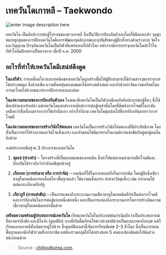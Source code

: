 
เทควันโดเกาหลี – Taekwondo
===

![enter image description here](https://www.chilloutkorea.com/wp-content/uploads/2016/02/%E0%B9%80%E0%B8%97%E0%B8%84%E0%B8%A7%E0%B8%B1%E0%B8%99%E0%B9%82%E0%B8%94%E0%B9%80%E0%B8%81%E0%B8%B2%E0%B8%AB%E0%B8%A5%E0%B8%B5-Taekwondo.jpg)

เทควันโด เป็นศิลปะการต่อสู้โบราณของชาวเกาหลี ซึ่งเป็นวิธีการป้องกันตัวเองโดยใช้มือและเท้า จุดมุ่งหมายสูงสุดของการฝึกเทควันโดคือการพัฒนาบุคลิกภาพและอุปนิสัยของผู้ฝึกทั้งทางด้านร่างกาย จิตใจและวิญญาณ ปัจจุบันเทควันโดเป็นกีฬาที่แพร่หลายไปทั่วโลก หลังจากมีการบรรจุเทควันโดเข้าไว้ในกีฬาโอลิมปิกอย่างเป็นทางการ เมื่อปี ค.ศ. 2000

## อะไรที่ทำให้เทควันโดมีเสน่ห์ดึงดูด

**ในแง่กีฬา:** การเคลื่อนไหวและเทคนิคของเทควันโดถูกสร้างขึ้นให้ผู้ฝึกสามารถใช้ส่วนต่างๆของร่างกายได้อย่างสมดุล ซึ่งช่วยเพิ่ม ความยืดหยุ่นของแขนขาได้อย่างสม่ำเสมอ และยังช่วยกําจัดความเครียดโดยการตะโกนไปด้วยขณะทําการฝึกการเตะและต่อย

**ในแง่ความหมายของการป้องกันตัวเอง**
ในขณะที่เทควันโดเป็นกีฬาเหมือนกับศิลปะการต่อสู้อื่นๆ ซึ่งใช้มือเปล่าและเท้าเปล่า แต่เทควันโดแตกต่างจากศิลปะการต่อสู้เหล่านั้นโดยที่มีพลังการโจมตีในระดับเหนือกว่าซึ่งเนื่องมาจากการใช้เท้านั่นเอง อย่างไรก็ตาม เทควันโดมุ่งเน้นไปที่การป้องกันมากกว่าการโจมตี

**ในแง่ความหมายของการสร้างวินัยให้ตนเอง**
เทควันโดเป็นการสร้างวินัยให้ตนเองที่มีประสิทธิภาพ โดยทั้งเป็นการทําให้ร่างกายและจิตใจแข็งแกร่ง และยังสอนให้มีมารยาทในเกมส์การแข่งขันกับคู่ต่อสู้คนอื่นอีกด้วย

องค์ประกอบพีนฐาน 3 ประการของเทควันโด
1. **พุมเซ (ท่วงท่า)** – โครงสร้างที่เป็นแบบแผนของเทคนิค ซึ่งทําให้แต่ละคนสามารถฝึกโจมตีและป้องกันได้ราวกับว่ากําลังเผชิญหน้าอยู่
2. **เกียกพา (การทําลาย หรือ การกําจัด)** – เทคนิคที่ใช้ในการสอบหรือในการสาธิต โดยผู้ฝึกซึ่งเชียวชาญในเทคนิคการเคลื่อนไหวพื้นฐานแล้ว ใช้ความแข็งแกร่ง ทําลายวัสดุแข็งๆ เช่น กระดานไม้ แผ่นกระเบืองหรืออิฐ

3. **เกียวรูกี (การแข่งขัน)** – เป็นการแสดงถึงกระบวนความเชี่ยวชาญในเทคนิคที่จําเป็นต่อการโจมตีและการป้องกันในการต่อสู้แบบหนึ่งต่อหนึ่ง และเป็นการแสดงถึงกระบวนการในการประเมินความเชี่ยวชาญในเทคนิคเหล่านั่นด้วย

**เตรียมความพร้อมสู่ประสบการณ์เทควันโด**
เรียนเทควันโดในประเทศต้นกําเนิดถือว่าเป็นประสบการณ์ที่น่าจดจํายิ่งนัก และมีโดจัง (ศูนย์ฝึก) บางที่เปิดชั้นเรียนให้ชาวต่างชาติด้วยเป็นแบบภาษาอังกฤษ แต่ก็เรียนแบบเกาหลีดั้งเดิมควบคู่ไปด้วย ซึ่งศูนย์ฝึกเหล่านี้จัดการเรียนพิเศษ 2-3 ชั่วโมง ซึ่งเป็นการสอนพื้นฐานของนักกีฬารวมทั้งการสาธิต แต่ต้องรวมกลุ่มให้ได้อย่างน้อย 5 คนและต้องติดต่อไปนัดล่วงหน้าก่อนด้วย

>Source :  [chilloutkorea.com](https://www.chilloutkorea.com/taekwondo/).
<!--stackedit_data:
eyJoaXN0b3J5IjpbMzE4MzYxMjgzXX0=
-->